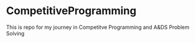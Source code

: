 # CompetitiveProgramming

This is repo for my journey in Competitve Programming and A&DS Problem Solving
